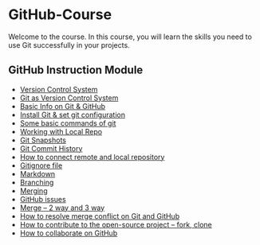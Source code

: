 # GitHub-Course

Welcome to the course.  In this course, you will learn the skills you need to use Git successfully in your projects.

## GitHub Instruction Module

- [Version Control System](https://github.com/sumayaakter320/GitHub-Course/blob/main/Version%20Control%20System/vcs.md)
- [Git as Version Control System](https://github.com/sumayaakter320/GitHub-Course/blob/main/Version%20Control%20System/git_vcs.md)
- [Basic Info on Git & GitHub](https://github.com/sumayaakter320/GitHub-Course/blob/main/Basic%20Info%20on%20Git%20%26%20GitHub/github_basics.md)
- [Install Git & set git configuration](https://github.com/sumayaakter320/GitHub-Course/blob/main/Install%20%26%20set%20git%20configuration%20%E2%80%8B/git_config.md)
- [Some basic commands of git](https://github.com/sumayaakter320/GitHub-Course/blob/main/Some%20basic%20commands%20of%20git/basic_commands.md)
- [Working with Local Repo](https://github.com/sumayaakter320/GitHub-Course/blob/main/Working%20with%20Local%20Repo/local_repo.md)
- [Git Snapshots](https://github.com/sumayaakter320/GitHub-Course/blob/main/Git%20Snapshots/snapshots.md)
- [Git Commit History](https://github.com/sumayaakter320/GitHub-Course/blob/main/History%20of%20commits/commit_history.md) ​
- [How to connect remote and local repository]() ​
- [Gitignore file]()
- [Markdown]()
- [Branching]()
- [Merging]()​
- [GitHub issues]()
- [Merge – 2 way and 3 way]()
- [How to resolve merge conflict on Git and GitHub]()
- [How to contribute to the open-source project – fork, clone]()​
- [How to collaborate on GitHub​]()
